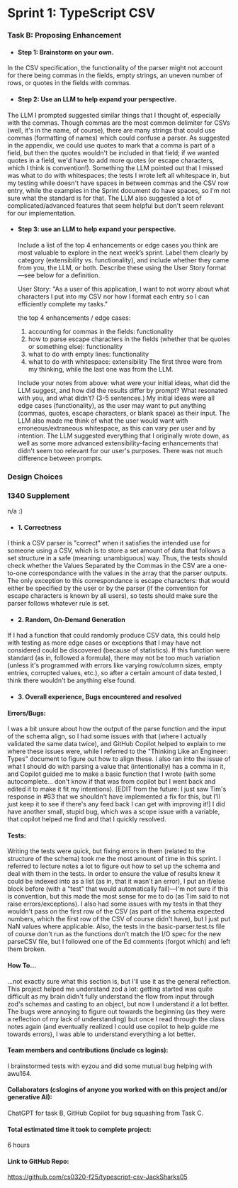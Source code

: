 # Sprint 1: TypeScript CSV

### Task B: Proposing Enhancement

- #### Step 1: Brainstorm on your own.
In the CSV specification, the functionality of the parser might not account for there being commas in the fields, empty strings, an uneven number of rows, or quotes in the fields with commas.
- #### Step 2: Use an LLM to help expand your perspective.
The LLM I prompted suggested similar things that I thought of, especially with the commas. Though commas are the most common delimiter for CSVs (well, it's in the name, of course), there are many strings that could use commas (formatting of names) which could confuse a parser. As suggested in the appendix, we could use quotes to mark that a comma is part of a field, but then the quotes wouldn't be included in that field; if we wanted quotes in a field, we'd have to add more quotes (or escape characters, which I think is convention!). Something the LLM pointed out that I missed was what to do with whitespaces; the tests I wrote left all whitespace in, but my testing while doesn't have spaces in between commas and the CSV row entry, while the examples in the Sprint document do have spaces, so I'm not sure what the standard is for that. The LLM also suggested a lot of complicated/advanced features that seem helpful but don't seem relevant for our implementation.

- #### Step 3: use an LLM to help expand your perspective.

    Include a list of the top 4 enhancements or edge cases you think are most valuable to explore in the next week’s sprint. Label them clearly by category (extensibility vs. functionality), and include whether they came from you, the LLM, or both. Describe these using the User Story format—see below for a definition. 

    User Story:
    "As a user of this application, I want to not worry about what characters I put into my CSV nor how I format each entry so I can efficiently complete my tasks."
    
    the top 4 enhancements / edge cases:
    1. accounting for commas in the fields: functionality
    2. how to parse escape characters in the fields (whether that be quotes or something else): functionality
    3. what to do with empty lines: functionality
    4. what to do with whitespace: extensibility
    The first three were from my thinking, while the last one was from the LLM.

    Include your notes from above: what were your initial ideas, what did the LLM suggest, and how did the results differ by prompt? What resonated with you, and what didn’t? (3-5 sentences.) 
    My initial ideas were all edge cases (functionality), as the user may want to put anything (commas, quotes, escape characters, or blank space) as their input. The LLM also made me think of what the user would want with erroneous/extraneous whitespace, as this can vary per user and by intention. The LLM suggested everything that I originally wrote down, as well as some more advanced extensibility-facing enhancements that didn't seem too relevant for our user's purposes. There was not much difference between prompts.

### Design Choices

### 1340 Supplement
n/a :)
- #### 1. Correctness
I think a CSV parser is "correct" when it satisfies the intended use for someone using a CSV, which is to store a set amount of data that follows a set structure in a safe (meaning: unambiguous) way. Thus, the tests should check whether the Values Separated by the Commas in the CSV are a one-to-one correspondance with the values in the array that the parser outputs. The only exception to this correspondance is escape characters: that would either be specified by the user or by the parser (if the convention for escape characters is known by all users), so tests should make sure the parser follows whatever rule is set.
- #### 2. Random, On-Demand Generation
If I had a function that could randomly produce CSV data, this could help with testing as more edge cases or exceptions that I may have not considered could be discovered (because of statistics). If this function were standard (as in, followed a formula), there may not be too much variation (unless it's programmed with errors like varying row/column sizes, empty entries, corrupted values, etc.), so after a certain amount of data tested, I think there wouldn't be anything else found.
- #### 3. Overall experience, Bugs encountered and resolved
#### Errors/Bugs:
I was a bit unsure about how the output of the parse function and the input of the schema align, so I had some issues with that (where I actually validated the same data twice), and GitHub Copilot helped to explain to me where these issues were, while I referred to the "Thinking Like an Engineer: Types" document to figure out how to align these. I also ran into the issue of what I should do with parsing a value that (intentionally) has a comma in it, and Copilot guided me to make a basic function that I wrote (with some autocomplete... don't know if that was from copilot but I went back and edited it to make it fit my intentions). [EDIT from the future: I just saw Tim's response in #63 that we shouldn't have implemented a fix for this, but I'll just keep it to see if there's any feed back I can get with improving it!] I did have another small, stupid bug, which was a scope issue with a variable, that copilot helped me find and that I quickly resolved.
#### Tests:
Writing the tests were quick, but fixing errors in them (related to the structure of the schema) took me the most amount of time in this sprint. I referred to lecture notes a lot to figure out how to set up the schema and deal with them in the tests. In order to ensure the value of results knew it could be indexed into as a list (as in, that it wasn't an error), I put an if/else block before (with a "test" that would automatically fail)—I'm not sure if this is convention, but this made the most sense for me to do (as Tim said to not raise errors/exceptions). I also had some issues with my tests in that they wouldn't pass on the first row of the CSV (as part of the schema expected numbers, which the first row of the CSV of course didn't have), but I just put NaN values where applicable. Also, the tests in the basic-parser.test.ts file of course don't run as the functions don't match the I/O spec for the new parseCSV file, but I followed one of the Ed comments (forgot which) and left them broken.
#### How To…
...not exactly sure what this section is, but I'll use it as the general reflection. This project helped me understand zod a lot: getting started was quite difficult as my brain didn't fully understand the flow from input through zod's schemas and casting to an object, but now I understand it a lot better. The bugs were annoying to figure out towards the beginning (as they were a reflection of my lack of understanding) but once I read through the class notes again (and eventually realized I could use copilot to help guide me towards errors), I was able to understand everything a lot better.
#### Team members and contributions (include cs logins):
I brainstormed tests with eyzou and did some mutual bug helping with awu164.
#### Collaborators (cslogins of anyone you worked with on this project and/or generative AI):
ChatGPT for task B, GitHub Copilot for bug squashing from Task C.
#### Total estimated time it took to complete project:
6 hours
#### Link to GitHub Repo:  
https://github.com/cs0320-f25/typescript-csv-JackSharks05